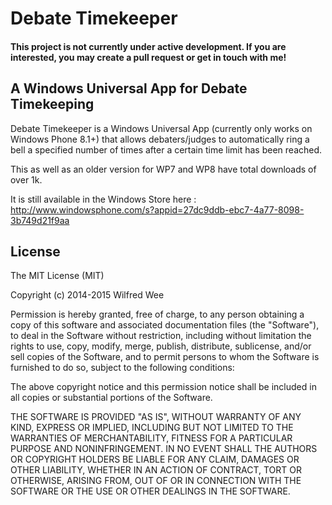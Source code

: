 # Debate Timekeeper
#### This project is not currently under active development. If you are interested, you may create a pull request or get in touch with me!


## A Windows Universal App for Debate Timekeeping
Debate Timekeeper is a Windows Universal App (currently only works on Windows Phone 8.1+) that allows debaters/judges to automatically ring a bell a specified number of times after a certain time limit has been reached.

This as well as an older version for WP7 and WP8 have total downloads of over 1k.

It is still available in the Windows Store here : http://www.windowsphone.com/s?appid=27dc9ddb-ebc7-4a77-8098-3b749d21f9aa

## License
The MIT License (MIT)

Copyright (c) 2014-2015 Wilfred Wee

Permission is hereby granted, free of charge, to any person obtaining a copy
of this software and associated documentation files (the "Software"), to deal
in the Software without restriction, including without limitation the rights
to use, copy, modify, merge, publish, distribute, sublicense, and/or sell
copies of the Software, and to permit persons to whom the Software is
furnished to do so, subject to the following conditions:

The above copyright notice and this permission notice shall be included in all
copies or substantial portions of the Software.

THE SOFTWARE IS PROVIDED "AS IS", WITHOUT WARRANTY OF ANY KIND, EXPRESS OR
IMPLIED, INCLUDING BUT NOT LIMITED TO THE WARRANTIES OF MERCHANTABILITY,
FITNESS FOR A PARTICULAR PURPOSE AND NONINFRINGEMENT. IN NO EVENT SHALL THE
AUTHORS OR COPYRIGHT HOLDERS BE LIABLE FOR ANY CLAIM, DAMAGES OR OTHER
LIABILITY, WHETHER IN AN ACTION OF CONTRACT, TORT OR OTHERWISE, ARISING FROM,
OUT OF OR IN CONNECTION WITH THE SOFTWARE OR THE USE OR OTHER DEALINGS IN THE
SOFTWARE.
